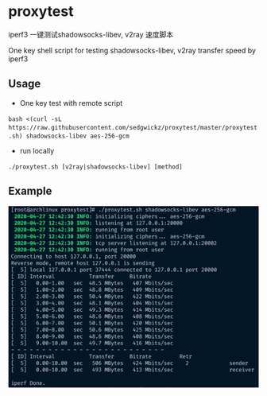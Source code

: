 # proxytest

iperf3 一键测试shadowsocks-libev, v2ray 速度脚本

One key shell script for testing shadowsocks-libev, v2ray transfer speed by iperf3

## Usage

- One key test with remote script

`bash <(curl -sL https://raw.githubusercontent.com/sedgwickz/proxytest/master/proxytest.sh) shadowsocks-libev aes-256-gcm`

- run locally

`./proxytest.sh [v2ray|shadowsocks-libev] [method]`

## Example

![](test.png)

